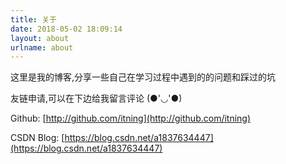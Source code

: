 ```yaml
---
title: 关于
date: 2018-05-02 18:09:14
layout: about
urlname: about
---
```


这里是我的博客,分享一些自己在学习过程中遇到的的问题和踩过的坑

友链申请,可以在下边给我留言评论 (●'◡'●)

Github: [http://github.com/itning](http://github.com/itning)

CSDN Blog: [https://blog.csdn.net/a1837634447](https://blog.csdn.net/a1837634447)